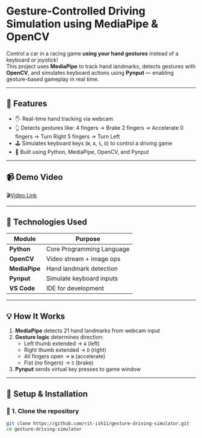 #  Gesture-Controlled Driving Simulation using MediaPipe & OpenCV

Control a car in a racing game **using your hand gestures** instead of a keyboard or joystick!  
This project uses **MediaPipe** to track hand landmarks, detects gestures with **OpenCV**, and simulates keyboard actions using **Pynput** — enabling gesture-based gameplay in real time.

---

## 🎯 Features

- 🖐️ Real-time hand tracking via webcam
- 👆 Detects gestures like:
 4 fingers → Brake
2 fingers → Accelerate
0 fingers → Turn Right
5 fingers → Turn Left
- 🕹 Simulates keyboard keys (`W`, `A`, `S`, `D`) to control a driving game
- 🧠 Built using Python, MediaPipe, OpenCV, and Pynput

---

## 📹 Demo Video

🎬[Video Link](https://drive.google.com/file/d/your_video_id/view?usp=sharing](https://drive.google.com/file/d/14KWZ2fD7WKL1CuGMfe2Qgs1uOaA1x-FI/view?usp=sharing))



---

## 🧠 Technologies Used

| Module      | Purpose                     |
|-------------|-----------------------------|
| **Python**  | Core Programming Language    |
| **OpenCV**  | Video stream + image ops     |
| **MediaPipe** | Hand landmark detection     |
| **Pynput**  | Simulate keyboard inputs     |
| **VS Code** | IDE for development          |

---

## 💡 How It Works

1. **MediaPipe** detects 21 hand landmarks from webcam input
2. **Gesture logic** determines direction:
   - Left thumb extended → `A` (left)
   - Right thumb extended → `D` (right)
   - All fingers open → `W` (accelerate)
   - Fist (no fingers) → `S` (brake)
3. **Pynput** sends virtual key presses to game window

---

## 🧪 Setup & Installation

### 🔹 1. Clone the repository

```bash
git clone https://github.com/rit-ish11/gesture-driving-simulator.git
cd gesture-driving-simulator
